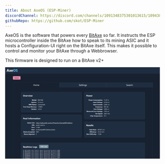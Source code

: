```yaml
---
title: About AxeOS (ESP-Miner)
discordChannel: https://discord.com/channels/1091348375301013615/1094385611718270977
githubRepo: https://github.com/skot/ESP-Miner
---
```

AxeOS is the software that powers every [BitAxe](/bitaxe/about) so far. It instructs the ESP microcontroller inside the BitAxe how to speak to its mining ASIC and it hosts a Configuration-UI right on the BitAxe itself. This makes it possible to control and monitor your BitAxe through a Webbrowser.

This firmware is designed to run on a BitAxe v2+

![Web UI of AxeOS](./axeos-web-ui.png)